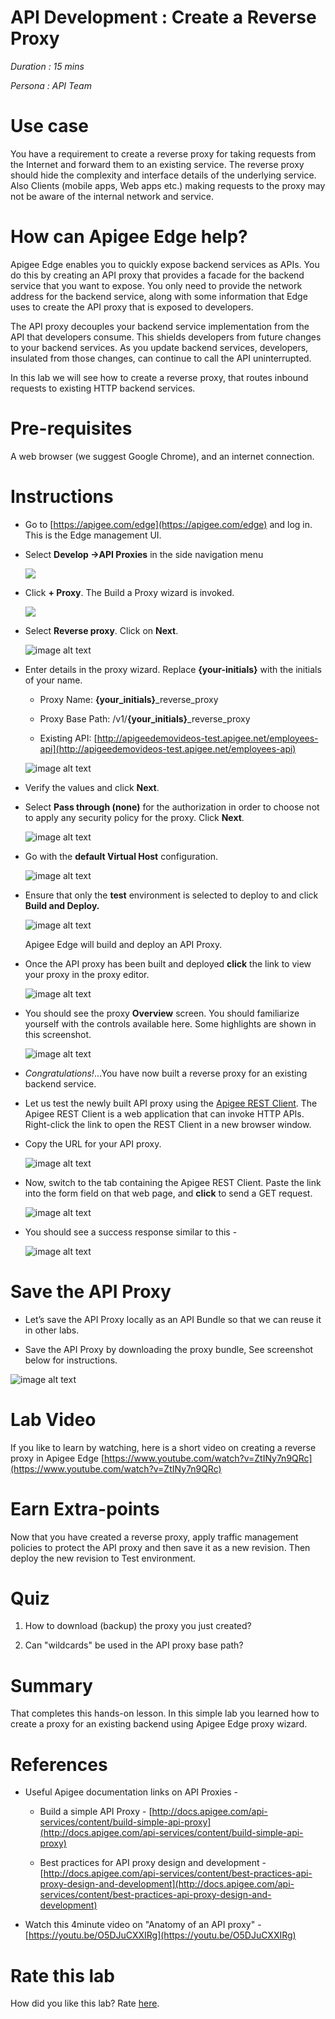 # API Development : Create a Reverse Proxy 

*Duration : 15 mins*

*Persona : API Team*

# Use case

You have a requirement to create a reverse proxy for taking requests from the Internet and forward them to an existing service. The reverse proxy should hide the complexity and interface details of the underlying service. Also Clients (mobile apps, Web apps etc.) making requests to the proxy may not be aware of the internal network and service.

# How can Apigee Edge help?

Apigee Edge enables you to quickly expose backend services as APIs. You do this by creating an API proxy that provides a facade for the backend service that you want to expose. You only need to provide the network address for the backend service, along with some information that Edge uses to create the API proxy that is exposed to developers. 

The API proxy decouples your backend service implementation from the API that developers consume. This shields developers from future changes to your backend services. As you update backend services, developers, insulated from those changes, can continue to call the API uninterrupted.

In this lab we will see how to create a reverse proxy, that routes inbound requests to existing HTTP backend services. 

# Pre-requisites

A web browser (we suggest Google Chrome), and an internet connection. 

# Instructions

* Go to [https://apigee.com/edge](https://apigee.com/edge) and log in. This is the Edge management UI. 

* Select **Develop →API Proxies** in the side navigation menu

  ![](./media/Develop-Proxies.gif)

* Click **+ Proxy**. The Build a Proxy wizard is invoked.

  ![](./media/Plus-New-Proxy.gif)

* Select **Reverse proxy**. Click on **Next**.

  ![image alt text](./media/Plus-New-Proxy-Next.gif)

* Enter details in the proxy wizard. Replace **{your-initials}** with the initials of your name. 

  * Proxy Name: **{your_initials}**_reverse_proxy

  * Proxy Base Path: /v1/**{your_initials}**_reverse_proxy

  * Existing API: [http://apigeedemovideos-test.apigee.net/employees-api](http://apigeedemovideos-test.apigee.net/employees-api) 

  ![image alt text](./media/New-Proxy-Info.png)

* Verify the values and click **Next**.

* Select **Pass through (none)** for the authorization in order to choose not to apply any security policy for the proxy. Click **Next**. 
  
  ![image alt text](./media/image_4.jpg)

* Go with the **default Virtual Host** configuration.

  ![image alt text](./media/image_5.jpg)

* Ensure that only the **test** environment is selected to deploy to and click **Build and Deploy.** 

  ![image alt text](./media/image_6.jpg)

  Apigee Edge will build and deploy an API Proxy. 
  
* Once the API proxy has been built and deployed **click** the link to view your proxy in the proxy editor. 

  ![image alt text](./media/image_7.jpg)

* You should see the proxy **Overview** screen. You should familiarize yourself with the controls available here. Some highlights are shown in this screenshot.  

  ![image alt text](./media/image_8.jpg)

* *Congratulations!*...You have now built a reverse proxy for an existing backend service.

* Let us test the newly built API proxy using the [Apigee REST Client](https://apigee-rest-client.appspot.com/).  The Apigee REST Client is a web application that can invoke HTTP APIs.  Right-click the link to open the REST Client in a new browser window.

* Copy the URL for your API proxy. 

  ![image alt text](./media/image_9.jpg)

* Now, switch to the tab containing the Apigee REST Client.  Paste the link into the form field on that web page, and **click** to send a GET request.

  ![image alt text](./media/image_10.jpg)

* You should see a success response similar to this -

  ![image alt text](./media/image_11.jpg)

# Save the API Proxy

* Let’s save the API Proxy locally as an API Bundle so that we can reuse it in other labs.

* Save the API Proxy by downloading the proxy bundle, See screenshot below for instructions.

![image alt text](./media/image_12.png)

# Lab Video

If you like to learn by watching, here is a short video on creating a reverse proxy in Apigee Edge [https://www.youtube.com/watch?v=ZtINy7n9QRc](https://www.youtube.com/watch?v=ZtINy7n9QRc) 

# Earn Extra-points

Now that you have created a reverse proxy, apply traffic management policies to protect the API proxy and then save it as a new revision. Then deploy the new revision to Test environment. 

# Quiz

1. How to download (backup) the proxy you just created? 

2. Can "wildcards" be used in the API proxy base path?

# Summary

That completes this hands-on lesson. In this simple lab you learned how to create a proxy for an existing backend using Apigee Edge proxy wizard.

# References

* Useful Apigee documentation links on API Proxies - 

    * Build a simple API Proxy - [http://docs.apigee.com/api-services/content/build-simple-api-proxy](http://docs.apigee.com/api-services/content/build-simple-api-proxy) 

    * Best practices for API proxy design and development - [http://docs.apigee.com/api-services/content/best-practices-api-proxy-design-and-development](http://docs.apigee.com/api-services/content/best-practices-api-proxy-design-and-development) 

* Watch this 4minute video on "Anatomy of an API proxy" - [https://youtu.be/O5DJuCXXIRg](https://youtu.be/O5DJuCXXIRg) 

# Rate this lab

How did you like this lab? Rate [here](https://goo.gl/forms/ZuI2obFmWIhV0Bym1).

